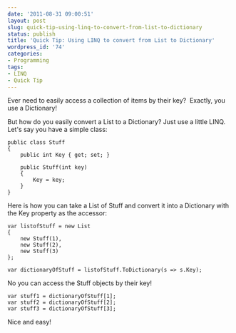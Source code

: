 ```yaml
---
date: '2011-08-31 09:00:51'
layout: post
slug: quick-tip-using-linq-to-convert-from-list-to-dictionary
status: publish
title: 'Quick Tip: Using LINQ to convert from List to Dictionary'
wordpress_id: '74'
categories:
- Programming
tags:
- LINQ
- Quick Tip
---
```


Ever need to easily access a collection of items by their key?  Exactly, you use a Dictionary!

But how do you easily convert a List to a Dictionary? Just use a little LINQ. Let's say you have a simple class:

    public class Stuff
    {
        public int Key { get; set; }
    
        public Stuff(int key)
        {
            Key = key;
        }
    }

Here is how you can take a List of Stuff and convert it into a Dictionary with the Key property as the accessor:

    var listofStuff = new List
    {
        new Stuff(1),
        new Stuff(2),
        new Stuff(3)
    };
    
    var dictionaryOfStuff = listofStuff.ToDictionary(s => s.Key);

No you can access the Stuff objects by their key!

    var stuff1 = dictionaryOfStuff[1];
    var stuff2 = dictionaryOfStuff[2];
    var stuff3 = dictionaryOfStuff[3];

Nice and easy!
